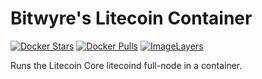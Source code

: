 # Bitwyre's Litecoin Container

[![Docker Stars](https://img.shields.io/docker/stars/bitwyre/crypto-litecoin.svg)](https://hub.docker.com/r/bitwyre/crypto-litecoin/)
[![Docker Pulls](https://img.shields.io/docker/pulls/bitwyre/crypto-litecoin.svg)](https://hub.docker.com/r/bitwyre/crypto-litecoin/)
[![ImageLayers](https://images.microbadger.com/badges/image/bitwyre/crypto-litecoin.svg)](https://microbadger.com/images/bitwyre/crypto-litecoin)

Runs the Litecoin Core litecoind full-node in a container.
